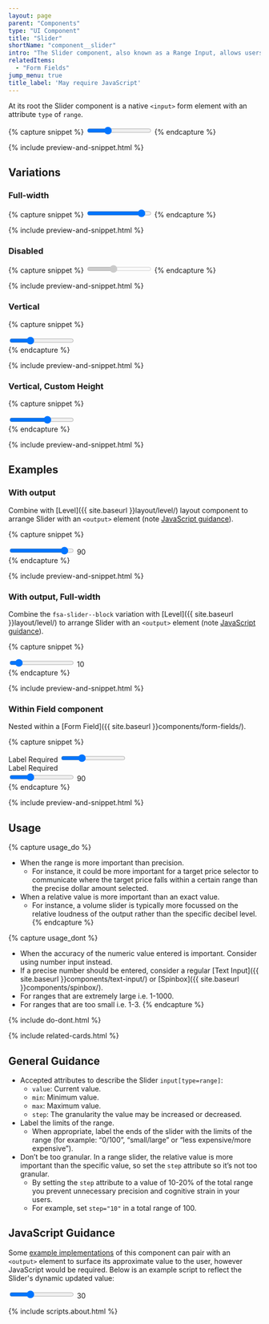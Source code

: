 ```yaml
---
layout: page
parent: "Components"
type: "UI Component"
title: "Slider"
shortName: "component__slider"
intro: "The Slider component, also known as a Range Input, allows users to choose an approximate number from a range."
relatedItems:
  - "Form Fields"
jump_menu: true
title_label: 'May require JavaScript'
---
```


At its root the Slider component is a native `<input>` form element with an attribute `type` of `range`.

{% capture snippet %}
<input class="fsa-slider" id="lorem-range-2229" name="lorem-range-2229" type="range" min="0" max="100" value="30" step="10">
{% endcapture %}

{% include preview-and-snippet.html %}

## Variations

### Full-width

{% capture snippet %}
<input class="fsa-slider fsa-slider--block" id="lorem-range-4453" name="lorem-range-4453" type="range" min="0" max="100" value="90" step="10">
{% endcapture %}

{% include preview-and-snippet.html %}

### Disabled

{% capture snippet %}
<input class="fsa-slider" id="lorem-range-3309" name="lorem-range-3309" type="range" min="0" max="100" value="40" step="10" disabled="">
{% endcapture %}

{% include preview-and-snippet.html %}

### Vertical

{% capture snippet %}
<div class="fsa-slider-vertical">
  <input class="fsa-slider" id="lorem-range-2229" name="lorem-range-2229" type="range" min="0" max="100" value="30" step="10">
</div>
{% endcapture %}

{% include preview-and-snippet.html %}

### Vertical, Custom Height

{% capture snippet %}
<div class="fsa-slider-vertical" style="--slider-vertical-height: 10rem">
  <input class="fsa-slider" id="lorem-range-2229" name="lorem-range-2229" type="range" min="0" max="100" value="60" step="10">
</div>
{% endcapture %}

{% include preview-and-snippet.html %}

## Examples

### With output

Combine with [Level]({{ site.baseurl }}layout/level/) layout component to arrange Slider with an `<output>` element (note [JavaScript guidance](#javascript-guidance)).

{% capture snippet %}
<div class="fsa-level">
  <span>
    <input class="fsa-slider fsa-slider--block" id="lorem-range-4672" name="lorem-range-4672" type="range" min="0" max="100" value="90" step="10">
  </span>
  <span><output aria-live="polite" id="lorem-range-ouput-6789" name="lorem-range-ouput-6789" for="lorem-range-4672">90</output></span>
</div>
{% endcapture %}

{% include preview-and-snippet.html %}

### With output, Full-width

Combine the `fsa-slider--block` variation with [Level]({{ site.baseurl }}layout/level/) to arrange Slider with an `<output>` element (note [JavaScript guidance](#javascript-guidance)).

{% capture snippet %}
<div class="fsa-level">
  <span class="fsa-level__item--grow-auto">
    <input class="fsa-slider fsa-slider--block" id="lorem-range-4672" name="lorem-range-4672" type="range" min="0" max="100" value="10" step="10">
  </span>
  <span><output aria-live="polite" id="lorem-range-ouput-6789" name="lorem-range-ouput-6789" for="lorem-range-4672">10</output></span>
</div>
{% endcapture %}

{% include preview-and-snippet.html %}

### Within Field component

Nested within a [Form Field]({{ site.baseurl }}components/form-fields/).

{% capture snippet %}
<div class="fsa-field">
  <label class="fsa-field__label" for="lorem-range-1234">Label <span class="fsa-field__label-desc">Required</span></label>
  <input class="fsa-slider fsa-field__item" id="lorem-range-1234" name="lorem-range-1234" type="range" min="0" max="10" value="3" step="1">
</div>
<div class="fsa-field">
  <label class="fsa-field__label" for="lorem-range-7710">Label <span class="fsa-field__label-desc">Required</span></label>
  <div class="fsa-level">
    <span class="fsa-level__item--grow-auto">
      <input class="fsa-slider fsa-field__item" id="lorem-range-7710" name="lorem-range-7710" type="range" min="0" max="10" value="3" step="1">
    </span>
    <span><output aria-live="polite" id="lorem-range-ouput-7710" name="lorem-range-ouput-7710" for="lorem-range-7710">90</output></span>
  </div>
</div>
{% endcapture %}

{% include preview-and-snippet.html %}

## Usage

{% capture usage_do %}
* When the range is more important than precision.
    * For instance, it could be more important for a target price selector to communicate where the target price falls within a certain range than the precise dollar amount selected.
* When a relative value is more important than an exact value.
    * For instance, a volume slider is typically more focussed on the relative loudness of the output rather than the specific decibel level.
{% endcapture %}

{% capture usage_dont %}
* When the accuracy of the numeric value entered is important. Consider using number input instead.
* If a precise number should be entered, consider a regular [Text Input]({{ site.baseurl }}components/text-input/) or  [Spinbox]({{ site.baseurl }}components/spinbox/).
* For ranges that are extremely large i.e. 1-1000.
* For ranges that are too small i.e. 1-3.
{% endcapture %}

{% include do-dont.html %}

{% include related-cards.html %}

## General Guidance

* Accepted attributes to describe the Slider `input[type=range]`:
    * `value`: Current value.
    * `min`: Minimum value.
    * `max`: Maximum value.
    * `step`: The granularity the value may be increased or decreased.
* Label the limits of the range.
    * When appropriate, label the ends of the slider with the limits of the range (for example: “0/100”, “small/large” or “less expensive/more expensive”).
* Don’t be too granular. In a range slider, the relative value is more important than the specific value, so set the `step` attribute so it’s not too granular.
    * By setting the `step` attribute to a value of 10-20% of the total range you prevent unnecessary precision and cognitive strain in your users.
    * For example, set `step="10"` in a total range of 100.

## JavaScript Guidance

Some [example implementations](#examples) of this component can pair with an `<output>` element to surface its approximate value to the user, however JavaScript would be required. Below is an example script to reflect the Slider's dynamic updated value:

<div class="ds-preview">
  <div class="fsa-level">
    <input oninput="result.value=a.value" class="fsa-slider" id="a" name="a" type="range" min="0" max="100" value="30" step="10">
    <output aria-live="polite" id="result" name="result" for="a">30</output>
  </div>
</div>

{% include scripts.about.html %}


